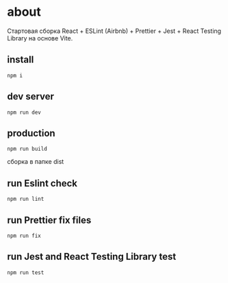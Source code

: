 # about
Стартовая сборка React + ESLint (Airbnb) + Prettier + Jest + React Testing Library на основе Vite.

## install
```
npm i
```

## dev server
```
npm run dev
```

## production
```
npm run build
```
сборка в папке dist

## run Eslint check
```
npm run lint
```

## run Prettier fix files
```
npm run fix
```

## run Jest and React Testing Library test
```
npm run test
```
